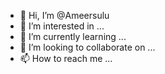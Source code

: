 - 👋 Hi, I’m @Ameersulu
- 👀 I’m interested in ...
- 🌱 I’m currently learning ...
- 💞️ I’m looking to collaborate on ...
- 📫 How to reach me ...

<!---
Ameersulu/Ameersulu is a ✨ special ✨ repository because its `README.md` (this file) appears on your GitHub profile.
You can click the Preview link to take a look at your changes.
--->
